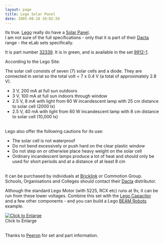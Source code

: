 ```yaml
---
layout: page
title: Lego Solar Panel
date: 2005-08-28 10:02:50
---
```

<p>Its true.  <a class="wiki" href="/wiki/lego.html" title="The best known construction toy">Lego</a> really do have a <a class="wiki" href="/wiki/solar_panel.html" title="Solar Panel">Solar Panel</a>.
<br/>I am not sure of the full specifications - only that it is part of their <a class="wiki" href="/wiki/dacta.html" title="DACTA">Dacta</a> range - the eLab sets specifically.
</p>
<p>It is part number <a href="http://www.peeron.com/inv/parts/32339" rel="external" target="_blank">32339</a>.  It is in green, and is available in the set <a href="http://www.peeron.com/inv/sets/9912-1" rel="external" target="_blank">9912-1</a>.
</p>
<p>According to the Lego Site:
</p>
<p>The solar cell consists of seven (7) solar cells and a diode. They are connected in serial so the total volt = 7 x 0.4 V (a total of approximately 2.8 V).
</p>
<ul><li>  3 V, 200 mA at full sun outdoors
</li><li> 3 V, 100 mA at full sun indoors through window
</li><li> 2.5 V, 8 mA with light from 60 W incandescent lamp with 25 cm distance to solar cell (2000 lx)
</li><li> 2.5 V, 40 mA with light from 60 W incandescent lamp with 8 cm distance to solar cell (10,000 lx)
</li></ul><p>
<br/>Lego also offer the following cautions for its use:
</p>
<ul><li> The solar cell is not waterproof
</li><li> Do not bend excessively or push hard on the clear plastic window
</li><li> Do not step on or otherwise place heavy weight on the solar cell
</li><li> Ordinary incandescent lamps produce a lot of heat and should only be used for short periods and at a distance of at least 8 cm
</li></ul><p>
<br/>It can be purchased by individuals at <a class="wiki" href="/wiki/bricklink.html" title="Lego Trading Commnity">Bricklink</a> or Commotion Group.  Schools, Organisations and Colleges should contact their <a class="wiki" href="/wiki/dacta.html" title="DACTA">Dacta</a> distributor.
</p>
<p>Although the standard Lego Motor (with 5225, RCX etc) runs at 9v, it can be run from these lower voltages.  Combine this set with the <a class="wiki" href="/wiki/lego_capacitor.html" title="Lego Capacitor">Lego Capacitor</a> and a few other components - and you can build a Lego <a class="wiki" href="/wiki/beam_robots.html" title="Biology, Electronics, Aesthetics and Mechanics">BEAM Robots</a> example.
</p>
<div style=" width:402px;"> <a class="internal" href="tiki-browse_image.php?galleryId=1&amp;imageId=97" title="Click to Enlarge"> <img alt="Click to Enlarge" class="img-responsive" src="image97&amp;thumb=1" title="Click to Enlarge"/> </a> <div class="mini" style="width:400px;"> <div class="thumbcaption">Click to Enlarge
		</div> </div> </div>
<p>
<br/>Thanks to <a class="wiki" href="/wiki/peeron.html" title="Online database of Lego Sets and Parts">Peeron</a> for set and part information.
</p>
